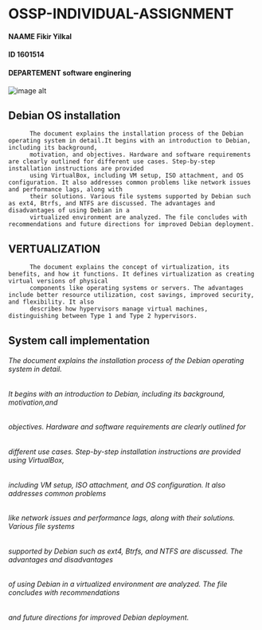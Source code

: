 # OSSP-INDIVIDUAL-ASSIGNMENT
   #### NAAME   Fikir Yilkal
   #### ID   1601514
   #### DEPARTEMENT   software enginering
 ![image alt](https://github.com/saran-yi/OSSP-INDIVIDUAL-ASSIGNMENT/blob/main/Debian-logo.jpg?raw=true)  
## Debian OS installation
          The document explains the installation process of the Debian operating system in detail.It begins with an introduction to Debian, including its background, 
          motivation, and objectives. Hardware and software requirements are clearly outlined for different use cases. Step-by-step installation instructions are provided 
          using VirtualBox, including VM setup, ISO attachment, and OS configuration. It also addresses common problems like network issues and performance lags, along with 
          their solutions. Various file systems supported by Debian such as ext4, Btrfs, and NTFS are discussed. The advantages and disadvantages of using Debian in a 
          virtualized environment are analyzed. The file concludes with recommendations and future directions for improved Debian deployment.
## VERTUALIZATION
          The document explains the concept of virtualization, its benefits, and how it functions. It defines virtualization as creating virtual versions of physical 
          components like operating systems or servers. The advantages include better resource utilization, cost savings, improved security, and flexibility. It also 
          describes how hypervisors manage virtual machines, distinguishing between Type 1 and Type 2 hypervisors.
## System call implementation          
######         The document explains the installation process of the Debian operating system in detail.
######         It begins with an introduction to Debian, including its background, motivation,and 
######         objectives. Hardware and software requirements are clearly outlined for
######         different use cases. Step-by-step installation instructions are provided using VirtualBox,
######         including VM setup, ISO attachment, and OS configuration. It also addresses common problems
######         like network issues and performance lags, along with their solutions. Various file systems 
######         supported by Debian such as ext4, Btrfs, and NTFS are discussed. The advantages and disadvantages
######         of using Debian in a virtualized environment are analyzed. The file concludes with recommendations
######         and future directions for improved Debian deployment.






